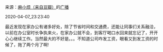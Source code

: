 来源：[麻小烦（来自豆瓣）](https://www.douban.com/people/maxiaofan/)的[广播](https://www.douban.com/people/maxiaofan/status/2906061934/)


2020-04-07_23:23:40


最近发现在家办公有诸多好处，除了节省时间和交通费，还能让同事们关系融洽，以前在办公室时长争执来火，在家办公就不会，到客厅喝口水回来就忘记了，开开心心继续工作。当然最大的不好是。。。不知道公司咋发工资，眼看又到发工资的时候了，拖了两个月了啊!
